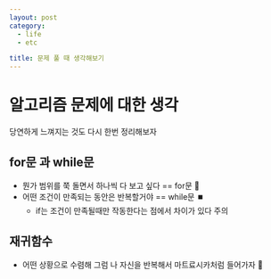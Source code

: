 ```yaml
---
layout: post
category: 
  - life
  - etc

title: 문제 풀 때 생각해보기
---
```


# 알고리즘 문제에 대한 생각

당연하게 느껴지는 것도 다시 한번 정리해보자

## for문 과 while문

- 뭔가 범위를 쭉 돌면서 하나씩 다 보고 싶다 == for문 :shopping_cart:
- 어떤 조건이 만족되는 동안은 반복할거야 == while문 :stop_button:
  - if는 조건이 만족될때만 작동한다는 점에서 차이가 있다 주의

## 재귀함수

- 어떤 상황으로 수렴해 그럼 나 자신을 반복해서 마트료시카처럼 들어가자 :dolls:

